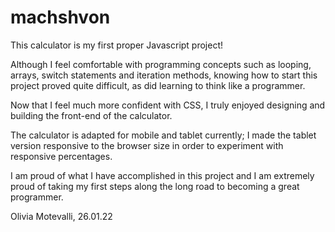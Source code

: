 # machshvon

This calculator is my first proper Javascript project!

Although I feel comfortable with programming concepts such as looping, arrays, switch statements and iteration methods, knowing how to start this project proved quite difficult, as did learning to think like a programmer.

Now that I feel much more confident with CSS, I truly enjoyed designing and building the front-end of the calculator.

The calculator is adapted for mobile and tablet currently; I made the tablet version responsive to the browser size in order to experiment with responsive percentages.

I am proud of what I have accomplished in this project and I am extremely proud of taking my first steps along the long road to becoming a great programmer.

Olivia Motevalli, 26.01.22
